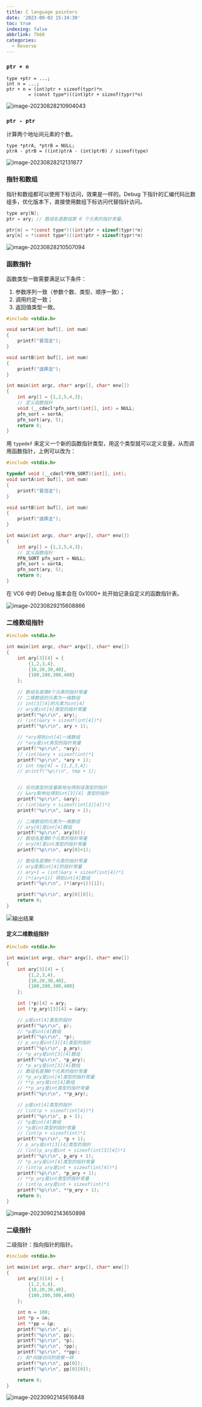 ```yaml
---
title: C language pointers
date: '2023-09-02 15:34:30'
toc: true
indexing: false
abbrlink: 7b60
categories:
  - Reverse
---
```


### `ptr + n`

```
type +ptr = ...;
int n = ...;
ptr + n = (int)ptr + sizeof(typr)*n
        = (const type*)((int)ptr + sizeof(typr)*n)
```

![image-20230828210904043](https://pics-place.oss-cn-shanghai.aliyuncs.com/pic/202308282109059.png)

### `ptr - ptr`

计算两个地址间元素的个数。

```
type *ptrA, *ptrB = NULL;
ptrA - ptrB = ((int)ptrA - (int)ptrB) / sizeof(type)
```

![image-20230828212131877](https://pics-place.oss-cn-shanghai.aliyuncs.com/pic/202308282121917.png)

### 指针和数组

指针和数组都可以使用下标访问，效果是一样的。Debug 下指针的汇编代码比数组多，优化版本下，直接使用数组下标访问代替指针访问。

```c
type ary[N];
ptr = ary; // 数组名是数组第 0 个元素的指针常量。

ptr[n] = *(const type*)((int)ptr + sizeof(typr)*n)
ary[n] = *(const type*)((int)ptr + sizeof(typr)*n)
```

![image-20230828210507094](https://pics-place.oss-cn-shanghai.aliyuncs.com/pic/202308282105116.png)

### 函数指针

函数类型一致需要满足以下条件：

1. 参数序列一致（参数个数、类型、顺序一致）；
2. 调用约定一致；
3. 返回值类型一致。

```c
#include <stdio.h>

void sortA(int buf[], int num)
{
	printf("冒泡法");
}

void sortB(int buf[], int num)
{
	printf("选择法");
}

int main(int argc, char* argv[], char* env[])
{
	int ary[] = {1,2,5,4,3};
	// 定义函数指针
	void (__cdecl*pfn_sort)(int[], int) = NULL;
	pfn_sort = sortA;
	pfn_sort(ary, 5);
	return 0;
}
```

用 `typedef` 来定义一个新的函数指针类型，用这个类型就可以定义变量，从而调用函数指针，上例可以改为：

```c
#include <stdio.h>

typedef void (__cdecl*PFN_SORT)(int[], int);
void sortA(int buf[], int num)
{
	printf("冒泡法");
}

void sortB(int buf[], int num)
{
	printf("选择法");
}

int main(int argc, char* argv[], char* env[])
{
	int ary[] = {1,2,5,4,3};
	// 定义函数指针
	PFN_SORT pfn_sort = NULL;
	pfn_sort = sortA;
	pfn_sort(ary, 5);
	return 0;
}
```

在 VC6 中的 Debug 版本会在 0x1000+ 处开始记录自定义的函数指针表。

![image-20230829215608866](https://pics-place.oss-cn-shanghai.aliyuncs.com/pic/202308292156897.png)



### 二维数组指针

 

```c
#include <stdio.h>

int main(int argc, char* argv[], char* env[])
{
	int ary[3][4] = {
		{1,2,3,4},
		{10,20,30,40},
		{100,200,300,400}
	};
	
	// 数组名是第0个元素的指针常量
	// 二维数组的元素为一维数组
	// int[3][4]的元素为int[4]
	// ary是int[4]类型的指针常量 
	printf("%p\r\n", ary);
	// (int)&ary + sizeof(int[4])*1
	printf("%p\r\n", ary + 1);

	// *ary得到int[4]一维数组
	// *ary是int类型的指针常量 
	printf("%p\r\n", *ary);
	// (int)&ary + sizeof(int)*1
	printf("%p\r\n", *ary + 1);
	// int tmp[4] = {1,2,3,4};
	// printf("%p\r\n", tmp + 1);


	// 任何类型的变量取地址得到该类型的指针
	// &ary取地址得到int[3][4] 类型的指针
	printf("%p\r\n", &ary);
	// (int)&ary + sizeof(int[3][4])*1
	printf("%p\r\n", &ary + 1);

	// 二维数组的元素为一维数组
	// ary[0]是int[4]数组
	printf("%p\r\n", ary[0]);
	// 数组名是第0个元素的指针常量
	// ary[0]是int类型的指针常量
	printf("%p\r\n", ary[0]+1);

	// 数组名是第0个元素的指针常量
	// ary是第int[4]的指针常量
	// ary+1 = (int)&ary + sizeof(int[4])*1
	// (*(ary+1)) 得到int[4]数组
	printf("%p\r\n", (*(ary+1))[1]);

	printf("%p\r\n", ary[0][0]);
	return 0;
}
```

![输出结果](https://pics-place.oss-cn-shanghai.aliyuncs.com/pic/202309021404225.png)

#### 定义二维数组指针

```c++
#include <stdio.h>

int main(int argc, char* argv[], char* env[])
{
	int ary[3][4] = {
		{1,2,3,4},
		{10,20,30,40},
		{100,200,300,400}
	};
	
	int (*p)[4] = ary;
	int (*p_ary)[3][4] = &ary;

	// p是int[4]类型的指针
	printf("%p\r\n", p);
	// *p是int[4]数组
	printf("%p\r\n", *p);
	// p_ary是int[3][4]类型的指针
	printf("%p\r\n", p_ary);
	// *p_ary是int[3][4]数组
	printf("%p\r\n", *p_ary);
	// *p_ary是int[3][4]数组
	// 数组名是第0个元素的指针常量
	// *p_ary是int[4]类型的指针常量
	// **p_ary是int[4]数组
	// **p_ary是int类型的指针常量
	printf("%p\r\n", **p_ary);

	// p是int[4]类型的指针
	// (int)p + sizeof(int[4])*1
	printf("%p\r\n", p + 1);
	// *p是int[4]数组
	// *p是int类型的指针常量
	// (int)p + sizeof(int)*1
	printf("%p\r\n", *p + 1);
	// p_ary是int[3][4]类型的指针
	// (int)p_ary是int + sizeof(int[3][4])*1
	printf("%p\r\n", p_ary + 1);
	// *p_ary是int[4]类型的指针常量
	// (int)p_ary是int + sizeof(int[4])*1
	printf("%p\r\n", *p_ary + 1);
	// **p_ary是int类型的指针常量
	// (int)p_ary是int + sizeof(int)*1
	printf("%p\r\n", **p_ary + 1);
	return 0;
}
```

![image-20230902143650898](https://pics-place.oss-cn-shanghai.aliyuncs.com/pic/202309021436933.png)

### 二级指针

二级指针：指向指针的指针。

```c
#include <stdio.h>

int main(int argc, char* argv[], char* env[])
{
	int ary[3][4] = {
		{1,2,3,4},
		{10,20,30,40},
		{100,200,300,400}
	};

	int n = 100;
	int *p = &n;
	int **pp = &p;
	printf("%p\r\n", p);
	printf("%p\r\n", pp);
	printf("%p\r\n", *p);
	printf("%p\r\n", *pp);
	printf("%p\r\n", **pp); 
	// 和*间接访问的效果一样
	printf("%p\r\n", pp[0]);
	printf("%p\r\n", pp[0][0]);

	return 0;
}
```

![image-20230902145616848](https://pics-place.oss-cn-shanghai.aliyuncs.com/pic/202309021456892.png)

